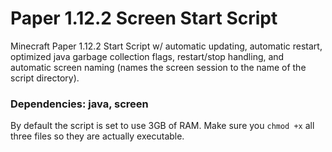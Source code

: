 # Paper 1.12.2 Screen Start Script
Minecraft Paper 1.12.2 Start Script w/ automatic updating, automatic restart, optimized java garbage collection flags, restart/stop handling, and automatic screen naming (names the screen session to the name of the script directory).


### Dependencies: java, screen

By default the script is set to use 3GB of RAM. Make sure you `chmod +x` all three files so they are actually executable.
